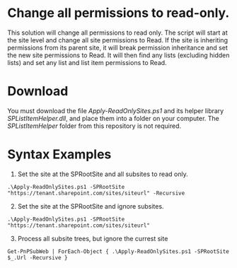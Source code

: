# Change all permissions to read-only.

This solution will change all permissions to read only. The script will start at the site level and change all site permissions to Read. If the site is inheriting permissions from its parent site, it will break permission inheritance and set the new site permissions to Read. It will then find any lists (excluding hidden lists) and set any list and list item permissions to Read.

# Download
You must download the file _Apply-ReadOnlySites.ps1_ and its helper library _SPListItemHelper.dll_, and place them into a folder on your computer. The _SPListItemHelper_ folder from this repository is not required.

# Syntax Examples

1. Set the site at the SPRootSite and all subsites to read only.
```
.\Apply-ReadOnlySites.ps1 -SPRootSite "https://tenant.sharepoint.com/sites/siteurl" -Recursive
```

2. Set the site at the SPRootSite and ignore subsites.
```
.\Apply-ReadOnlySites.ps1 -SPRootSite "https://tenant.sharepoint.com/sites/siteurl"
```

3. Process all subsite trees, but ignore the currest site
```
Get-PnPSubWeb | ForEach-Object { .\Apply-ReadOnlySites.ps1 -SPRootSite $_.Url -Recursive }
```